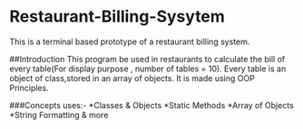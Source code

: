 # Restaurant-Billing-Sysytem
This is a terminal based prototype of a  restaurant billing system. 

##Introduction
This program be used in restaurants to calculate the bill of every table(For display purpose , number of tables = 10). Every table is an object of class,stored in an array  of objects. It is made using OOP Principles.  

###Concepts uses:- 
*Classes & Objects 
*Static Methods 
*Array of Objects 
*String Formatting & more
